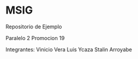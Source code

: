 
# MSIG
Repositorio de Ejemplo

Paralelo 2
Promocion 19

Integrantes:
Vinicio Vera
Luis Ycaza
Stalin Arroyabe
